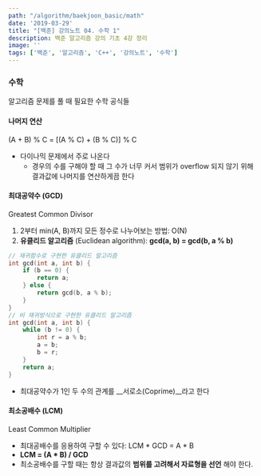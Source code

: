 ```yaml
---
path: "/algorithm/baekjoon_basic/math"
date: '2019-03-29'
title: "[백준] 강의노트 04. 수학 1"
description: 백준 알고리즘 강의 기초 4강 정리
image: ''
tags: ['백준', '알고리즘', 'C++', '강의노트', '수학']
---
```


### 수학
알고리즘 문제를 풀 때 필요한 수학 공식들

#### 나머지 연산
(A + B) % C = [(A % C) + (B % C)] % C
- 다이나믹 문제에서 주로 나온다
    - 경우의 수를 구해야 할 때 그 수가 너무 커서 범위가 overflow 되지 않기 위해 결과값에 나머지를 연산하게끔 한다

#### 최대공약수 (GCD)
Greatest Common Divisor
1. 2부터 min(A, B)까지 모든 정수로 나누어보는 방법: O(N)
2. __유클리드 알고리즘__ (Euclidean algorithm): __gcd(a, b) = gcd(b, a % b)__
```cpp
// 재귀함수로 구현한 유클리드 알고리즘
int gcd(int a, int b) {
    if (b == 0) {
        return a;
    } else {
        return gcd(b, a % b);
    }
}
// 비 재귀방식으로 구현한 유클리드 알고리즘
int gcd(int a, int b) {
    while (b != 0) {
        int r = a % b;
        a = b;
        b = r;
    }
    return a;
}
```
- 최대공약수가 1인 두 수의 관계를 __서로소(Coprime)__라고 한다

#### 최소공배수 (LCM)
Least Common Multiplier
- 최대공배수를 응용하여 구할 수 있다: LCM * GCD = A * B
- __LCM = (A * B) / GCD__
- 최소공배수를 구할 때는 항상 결과값의 __범위를 고려해서 자료형을 선언__ 해야 한다.

#### 